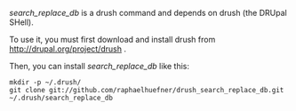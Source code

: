 *search_replace_db* is a drush command and depends on drush (the DRUpal SHell).

To use it, you must first download and install drush from http://drupal.org/project/drush .

Then, you can install *search_replace_db* like this:

```shell
mkdir -p ~/.drush/
git clone git://github.com/raphaelhuefner/drush_search_replace_db.git ~/.drush/search_replace_db
```
